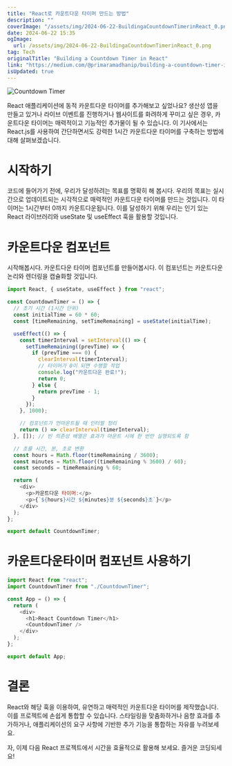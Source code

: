 ```yaml
---
title: "React로 카운트다운 타이머 만드는 방법"
description: ""
coverImage: "/assets/img/2024-06-22-BuildingaCountdownTimerinReact_0.png"
date: 2024-06-22 15:35
ogImage:
  url: /assets/img/2024-06-22-BuildingaCountdownTimerinReact_0.png
tag: Tech
originalTitle: "Building a Countdown Timer in React"
link: "https://medium.com/@primaramadhanip/building-a-countdown-timer-in-react-db93167157b7"
isUpdated: true
---
```


![Countdown Timer](/assets/img/2024-06-22-BuildingaCountdownTimerinReact_0.png)

React 애플리케이션에 동적 카운트다운 타이머를 추가해보고 싶었나요? 생산성 앱을 만들고 있거나 라이브 이벤트를 진행하거나 웹사이트를 화려하게 꾸미고 싶은 경우, 카운트다운 타이머는 매력적이고 기능적인 추가물이 될 수 있습니다. 이 기사에서는 React.js를 사용하여 간단하면서도 강력한 1시간 카운트다운 타이머를 구축하는 방법에 대해 살펴보겠습니다.

# 시작하기

코드에 들어가기 전에, 우리가 달성하려는 목표를 명확히 해 봅시다. 우리의 목표는 실시간으로 업데이트되는 시각적으로 매력적인 카운트다운 타이머를 만드는 것입니다. 이 타이머는 1시간부터 0까지 카운트다운됩니다. 이를 달성하기 위해 우리는 인기 있는 React 라이브러리와 useState 및 useEffect 훅을 활용할 것입니다.

<!-- seedividend - 사각형 -->

<ins class="adsbygoogle"
     style="display:block"
     data-ad-client="ca-pub-4877378276818686"
     data-ad-slot="1898504329"
     data-ad-format="auto"
     data-full-width-responsive="true"></ins>

<script>
     (adsbygoogle = window.adsbygoogle || []).push({});
</script>

# 카운트다운 컴포넌트

시작해봅시다. 카운트다운 타이머 컴포넌트를 만들어봅시다. 이 컴포넌트는 카운트다운 논리와 렌더링을 캡슐화할 것입니다.

```js
import React, { useState, useEffect } from "react";

const CountdownTimer = () => {
  // 초기 시간 (1시간 단위)
  const initialTime = 60 * 60;
  const [timeRemaining, setTimeRemaining] = useState(initialTime);

  useEffect(() => {
    const timerInterval = setInterval(() => {
      setTimeRemaining((prevTime) => {
        if (prevTime === 0) {
          clearInterval(timerInterval);
          // 타이머가 0이 되면 수행할 작업
          console.log("카운트다운 완료!");
          return 0;
        } else {
          return prevTime - 1;
        }
      });
    }, 1000);

    // 컴포넌트가 언마운트될 때 인터벌 정리
    return () => clearInterval(timerInterval);
  }, []); // 빈 의존성 배열은 효과가 마운트 시에 한 번만 실행되도록 함

  // 초를 시간, 분, 초로 변환
  const hours = Math.floor(timeRemaining / 3600);
  const minutes = Math.floor((timeRemaining % 3600) / 60);
  const seconds = timeRemaining % 60;

  return (
    <div>
      <p>카운트다운 타이머:</p>
      <p>{`${hours}시간 ${minutes}분 ${seconds}초`}</p>
    </div>
  );
};

export default CountdownTimer;
```

# 카운트다운타이머 컴포넌트 사용하기

<!-- seedividend - 사각형 -->

<ins class="adsbygoogle"
     style="display:block"
     data-ad-client="ca-pub-4877378276818686"
     data-ad-slot="1898504329"
     data-ad-format="auto"
     data-full-width-responsive="true"></ins>

<script>
     (adsbygoogle = window.adsbygoogle || []).push({});
</script>

```js
import React from "react";
import CountdownTimer from "./CountdownTimer";

const App = () => {
  return (
    <div>
      <h1>React Countdown Timer</h1>
      <CountdownTimer />
    </div>
  );
};

export default App;
```

# 결론

React와 해당 훅을 이용하여, 유연하고 매력적인 카운트다운 타이머를 제작했습니다. 이를 프로젝트에 손쉽게 통합할 수 있습니다. 스타일링을 맞춤화하거나 음향 효과를 추가하거나, 애플리케이션의 요구 사항에 기반한 추가 기능을 통합하는 자유를 누려보세요.

자, 이제 다음 React 프로젝트에서 시간을 효율적으로 활용해 보세요. 즐거운 코딩되세요!
